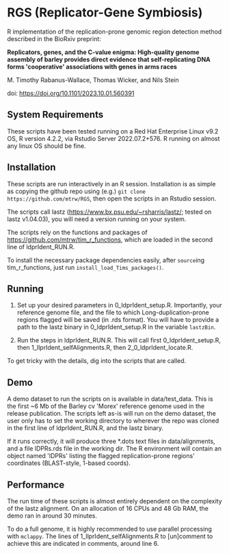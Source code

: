 # RGS (Replicator-Gene Symbiosis)

R implementation of the replication-prone genomic region detection method described in the BioRxiv preprint:

**Replicators, genes, and the C-value enigma: High-quality genome assembly of barley provides direct evidence that self-replicating DNA forms 'cooperative' associations with genes in arms races**

M. Timothy Rabanus-Wallace, Thomas Wicker, and Nils Stein

doi: https://doi.org/10.1101/2023.10.01.560391

## System Requirements

These scripts have been tested running on a Red Hat Enterprise Linux v9.2 OS, R version 4.2.2, via Rstudio Server 2022.07.2+576. R running on almost any linux OS should be fine.

## Installation

These scripts are run interactively in an R session. Installation is as simple as copying the github repo using (e.g.) `git clone https://github.com/mtrw/RGS`, then open the scripts in an Rstudio session.

The scripts call lastz (https://www.bx.psu.edu/~rsharris/lastz/; tested on lastz v1.04.03), you will need a version running on your system.

The scripts rely on the functions and packages of https://github.com/mtrw/tim_r_functions, which are loaded in the second line of ldprIdent_RUN.R.

To install the necessary package dependencies easily, after `source`ing tim_r_functions, just run `install_load_Tims_packages()`.

## Running

1) Set up your desired parameters in 0_ldprIdent_setup.R. Importantly, your reference genome file, and the file to which Long-duplication-prone regions flagged will be saved (in .rds format). You will have to provide a path to the lastz binary in 0_ldprIdent_setup.R in the variable `lastzBin`.

2) Run the steps in ldprIdent_RUN.R. This will call first 0_ldprIdent_setup.R, then 1_llprIdent_selfAlignments.R, then 2_0_ldprIdent_locate.R.

To get tricky with the details, dig into the scripts that are called.

## Demo

A demo dataset to run the scripts on is available in data/test_data. This is the first ~6 Mb of the Barley cv 'Morex' reference genome used in the release publication. The scripts left as-is will run on the demo dataset, the user only has to set the working directory to wherever the repo was cloned in the first line of ldprIdent_RUN.R, and the lastz binary.

If it runs correctly, it will produce three *.dots text files in data/alignments, and a file lDPRs.rds file in the working dir. The R environment will contain an object named 'lDPRs' listing the flagged replication-prone regions' coordinates (BLAST-style, 1-based coords).

## Performance

The run time of these scripts is almost entirely dependent on the complexity of the lastz alignment. On an allocation of 16 CPUs and 48 Gb RAM, the demo ran in around 30 minutes.

To do a full genome, it is highly recommended to use parallel processing with `mclappy`. The lines of 1_llprIdent_selfAlignments.R to [un]comment to achieve this are indicated in comments, around line 6.